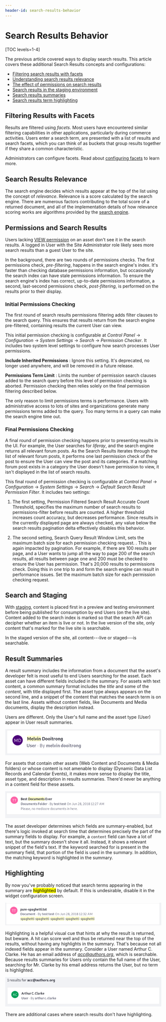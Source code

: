 ```yaml
---
header-id: search-results-behavior
---
```


# Search Results Behavior

[TOC levels=1-4]

The previous article covered ways to display search results. This article
covers these additional Search Results concepts and configurations: 

- [Filtering search results with facets](#filtering-results-with-facets)
- [Understanding search results relevance](#search-results-relevance)
- [The effect of permissions on search results](#permissions-and-search-results)
- [Search results in the staging environment](#search-and-staging)
- [Search results summaries](#result-summaries)
- [Search results term highlighting](#highlighting)

## Filtering Results with Facets

Results are filtered using *facets*. Most users have encountered similar
filtering capabilities in other applications, particularly during commerce
activities. Users enter a search term, are presented with a list of results and
search facets, which you can think of as buckets that group results together if
they share a common characteristic.

Administrators can configure facets. Read about 
[configuring facets](/docs/7-2/user/-/knowledge_base/u/facets) 
to learn more.

## Search Results Relevance

The search engine decides which results appear at the top of the list using the
concept of *relevance*. Relevance is a score calculated by the search engine.
There are numerous factors contributing to the total score of a returned
document, and all of the implementation details of how relevance scoring works
are algorithms provided by the 
[search engine](https://www.elastic.co/guide/en/elasticsearch/guide/current/relevance-intro.html#relevance-intro).

## Permissions and Search Results

Users lacking
[VIEW permission](/docs/7-2/user/-/knowledge_base/u/roles-and-permissions)
on an asset don't see it in the search results. A logged in User with the Site
Administrator role likely sees more search results than a guest User to the
site. 

In the background, there are two rounds of permissions checks. The first
permissions check, _pre-filtering_, happens in the search engine's index. It's
faster than checking database permissions information, but occasionally the
search index can have stale permissions information. To ensure the search
engine's index has correct, up-to-date permissions information, a second,
last-second permissions check, _post-filtering_, is performed on the results
prior to their display.

### Initial Permissions Checking

The first round of search results permissions filtering adds filter clauses to
the search query. This ensures that results return from the search engine
pre-filtered, containing results the current User can view.

This initial permission checking is configurable at *Control Panel* &rarr;
*Configuration* &rarr; *System Settings* &rarr; *Search* &rarr; *Permission
Checker*. It includes two system level settings to configure how search
processes User permissions.

**Include Inherited Permissions**
: Ignore this setting. It's deprecated, no longer used anywhere, and will be
removed in a future release.

**Permissions Term Limit**
: Limits the number of permission search clauses added to the search query
before this level of permission checking is aborted. Permission checking then
relies solely on the final permission filtering described below.

The only reason to limit permissions terms is performance. Users with
administrative access to lots of sites and organizations generate many
permissions terms added to the query. Too many terms in a query can make the
search engine time out.

### Final Permissions Checking

A final round of permission checking happens prior to presenting results in the
UI. For example, the User searches for *liferay*, and the search engine returns
all relevant forum posts. As the Search Results iterates through the list of
relevant forum posts, it performs one last permission check of the post to
ensure the User can view the post and its categories. If a matching forum post
exists in a category the User doesn't have permission to view, it isn't
displayed in the list of search results.

This final round of permission checking is configurable at *Control Panel*
&rarr; *Configuration* &rarr; *System Settings* &rarr; *Search* &rarr; *Default
Search Result Permission Filter*. It includes two settings:

1.  The first setting, Permission Filtered Search Result Accurate Count
    Threshold, specifies the maximum number of search results to
    permissions-filter before results are counted. A higher threshold increases
    count accuracy, but decreases performance. Since results in the currently
    displayed page are always checked, any value below the search results
    pagination delta effectively disables this behavior.

2.  The second setting, Search Query Result Window Limit, sets the maximum batch
    size for each permission checking request. <!-- OR limits the number of
    results to include in each permission checked request/response cycle to and
    from the search engine-->. This is again impacted by pagination. For
    example, if there are 100 results per page, and a User wants to jump all the
    way to page 200 of the search results, all results between page one and 200
    must be checked to ensure the User has permission. That's 20,000 results to
    permissions check. Doing this in one trip to and form the search engine can
    result in performance issues. Set the maximum batch size for each permission
    checking request. 

## Search and Staging

With
[staging](/docs/7-2/user/-/knowledge_base/u/staging-content-for-publication),
content is placed first in a preview and testing environment before being
published for consumption by end Users (on the live site). Content added to the
search index is marked so that the search API can decipher whether an item is
live or not. In the live version of the site, only content that's marked for the
live site is searchable. 

In the staged version of the site, all content---live or staged---is searchable.

## Result Summaries

A result summary includes the information from a document that the asset's
developer felt is most useful to end Users searching for the asset. Each asset
can have different fields included in the summary. For assets with text content,
a common summary format includes the *title* and some of the *content*, with
title displayed first. The asset type always appears on the second line, and
a snippet of the content that matches the search term is on the last line.
Assets without content fields, like Documents and Media documents, display the
description instead.

Users are different. Only the User's full name and the asset type (User) appear
in User result summaries.

![Figure 1: User summaries contain only the User's full name.](../../../images/search-results-user.png)

For assets that contain other assets (Web Content and Documents & Media
folders) or whose content is not amenable to display (Dynamic Data List Records
and Calendar Events), it makes more sense to display the title, asset type, and
description in results summaries. There'd never be anything in a content field
for these assets.

![Figure 2: Documents and Media and Web Content folders include titles and descriptions in their summaries.](../../../images/search-results-folder.png)

The asset developer determines which fields are summary-enabled, but there's
logic invoked at search time that determines precisely the part of the summary
fields to display. For example, a `content` field can have a lot of text, but
the summary doesn't show it all. Instead, it shows a relevant snippet of the
field's text. If the keyword searched for is present in the summary field, that
portion of the field is used in the summary. In addition, the matching keyword
is highlighted in the summary.

## Highlighting

By now you've probably noticed that search terms appearing in the summary are
<mark>highlighted</mark> by default. If this is undesirable, disable it in the
widget configuration screen. 

![Figure 4: Some document summaries have lots of highlights if the search term matches text that appears in the summary.](../../../images/search-results-highlight.png)

Highlighting is a helpful visual cue that hints at why the result is returned,
but beware. A hit can score well and thus be returned near the top of the
results, without having any highlights in the summary. That's because not all
indexed fields appear in the summary. Consider a User named Arthur C. Clarke. He
has an email address of *acc@authors.org*, which is searchable. Because results
summaries for Users only contain the full name of the User, searching for Mr.
Clarke by his email address returns the User, but no term is highlighted. 

![Figure 5: Results that match the search term won't always have highlights.](../../../images/search-results-no-highlight.png)

There are additional cases where search results don't have highlighting.
